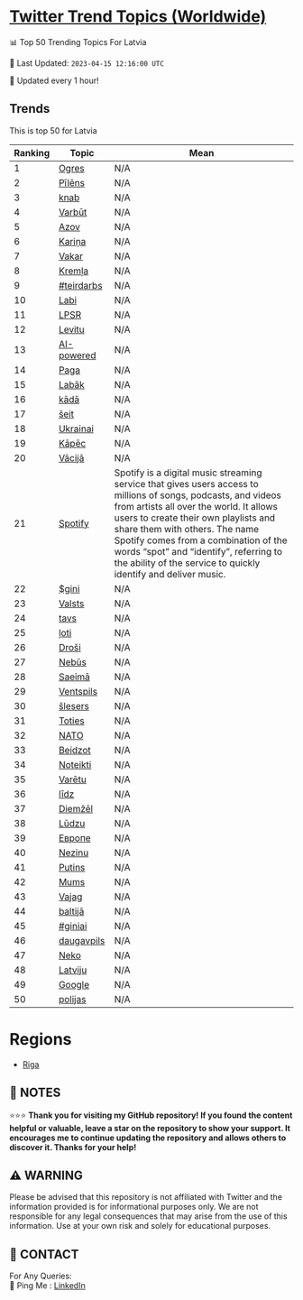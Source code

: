 [Twitter Trend Topics (Worldwide)](https://github.com/ErcinDedeoglu/Twitter-Trend-Topics)
==========


📊 Top 50 Trending Topics For Latvia

📆 Last Updated: `2023-04-15 12:16:00 UTC`

🔧 Updated every 1 hour!


## Trends

This is top 50 for Latvia

| Ranking | Topic | Mean |
| ------- | ------------ | ------------ |
| 1 | [Ogres](http://twitter.com/search?q=Ogres) | N/A |
| 2 | [Pīlēns](http://twitter.com/search?q=P%c4%abl%c4%93ns) | N/A |
| 3 | [knab](http://twitter.com/search?q=knab) | N/A |
| 4 | [Varbūt](http://twitter.com/search?q=Varb%c5%abt) | N/A |
| 5 | [Azov](http://twitter.com/search?q=Azov) | N/A |
| 6 | [Kariņa](http://twitter.com/search?q=Kari%c5%86a) | N/A |
| 7 | [Vakar](http://twitter.com/search?q=Vakar) | N/A |
| 8 | [Kremļa](http://twitter.com/search?q=Krem%c4%bca) | N/A |
| 9 | [#teirdarbs](http://twitter.com/search?q=%23teirdarbs) | N/A |
| 10 | [Labi](http://twitter.com/search?q=Labi) | N/A |
| 11 | [LPSR](http://twitter.com/search?q=LPSR) | N/A |
| 12 | [Levitu](http://twitter.com/search?q=Levitu) | N/A |
| 13 | [AI-powered](http://twitter.com/search?q=AI-powered) | N/A |
| 14 | [Paga](http://twitter.com/search?q=Paga) | N/A |
| 15 | [Labāk](http://twitter.com/search?q=Lab%c4%81k) | N/A |
| 16 | [kādā](http://twitter.com/search?q=k%c4%81d%c4%81) | N/A |
| 17 | [šeit](http://twitter.com/search?q=%c5%a1eit) | N/A |
| 18 | [Ukrainai](http://twitter.com/search?q=Ukrainai) | N/A |
| 19 | [Kāpēc](http://twitter.com/search?q=K%c4%81p%c4%93c) | N/A |
| 20 | [Vācijā](http://twitter.com/search?q=V%c4%81cij%c4%81) | N/A |
| 21 | [Spotify](http://twitter.com/search?q=Spotify) | Spotify is a digital music streaming service that gives users access to millions of songs, podcasts, and videos from artists all over the world. It allows users to create their own playlists and share them with others. The name Spotify comes from a combination of the words “spot” and “identify”, referring to the ability of the service to quickly identify and deliver music. |
| 22 | [$gini](http://twitter.com/search?q=%24gini) | N/A |
| 23 | [Valsts](http://twitter.com/search?q=Valsts) | N/A |
| 24 | [tavs](http://twitter.com/search?q=tavs) | N/A |
| 25 | [ļoti](http://twitter.com/search?q=%c4%bcoti) | N/A |
| 26 | [Droši](http://twitter.com/search?q=Dro%c5%a1i) | N/A |
| 27 | [Nebūs](http://twitter.com/search?q=Neb%c5%abs) | N/A |
| 28 | [Saeimā](http://twitter.com/search?q=Saeim%c4%81) | N/A |
| 29 | [Ventspils](http://twitter.com/search?q=Ventspils) | N/A |
| 30 | [šlesers](http://twitter.com/search?q=%c5%a1lesers) | N/A |
| 31 | [Toties](http://twitter.com/search?q=Toties) | N/A |
| 32 | [NATO](http://twitter.com/search?q=NATO) | N/A |
| 33 | [Beidzot](http://twitter.com/search?q=Beidzot) | N/A |
| 34 | [Noteikti](http://twitter.com/search?q=Noteikti) | N/A |
| 35 | [Varētu](http://twitter.com/search?q=Var%c4%93tu) | N/A |
| 36 | [līdz](http://twitter.com/search?q=l%c4%abdz) | N/A |
| 37 | [Diemžēl](http://twitter.com/search?q=Diem%c5%be%c4%93l) | N/A |
| 38 | [Lūdzu](http://twitter.com/search?q=L%c5%abdzu) | N/A |
| 39 | [Европе](http://twitter.com/search?q=%d0%95%d0%b2%d1%80%d0%be%d0%bf%d0%b5) | N/A |
| 40 | [Nezinu](http://twitter.com/search?q=Nezinu) | N/A |
| 41 | [Putins](http://twitter.com/search?q=Putins) | N/A |
| 42 | [Mums](http://twitter.com/search?q=Mums) | N/A |
| 43 | [Vajag](http://twitter.com/search?q=Vajag) | N/A |
| 44 | [baltijā](http://twitter.com/search?q=baltij%c4%81) | N/A |
| 45 | [#giniai](http://twitter.com/search?q=%23giniai) | N/A |
| 46 | [daugavpils](http://twitter.com/search?q=daugavpils) | N/A |
| 47 | [Neko](http://twitter.com/search?q=Neko) | N/A |
| 48 | [Latviju](http://twitter.com/search?q=Latviju) | N/A |
| 49 | [Google](http://twitter.com/search?q=Google) | N/A |
| 50 | [polijas](http://twitter.com/search?q=polijas) | N/A |



# Regions

* [Riga](</Latvia/Riga.md>)



## 📝 NOTES

⭐⭐⭐ **Thank you for visiting my GitHub repository! If you found the content helpful or valuable, leave a star on the repository to show your support. It encourages me to continue updating the repository and allows others to discover it. Thanks for your help!**


## ⚠️ WARNING

Please be advised that this repository is not affiliated with Twitter and the information provided is for informational purposes only. We are not responsible for any legal consequences that may arise from the use of this information. Use at your own risk and solely for educational purposes.


## 📨 CONTACT

 For Any Queries:  
            🏓 Ping Me : [LinkedIn](https://www.linkedin.com/in/ercindedeoglu/)
